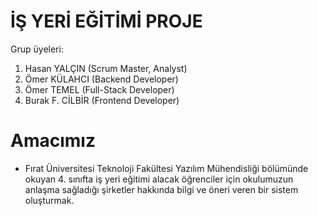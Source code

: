 # İŞ YERİ EĞİTİMİ PROJE

Grup üyeleri:
1. Hasan YALÇIN (Scrum Master, Analyst)
2. Ömer KÜLAHCI (Backend Developer)
3. Ömer TEMEL (Full-Stack Developer)
4. Burak F. CİLBİR (Frontend Developer)

# Amacımız
* Fırat Üniversitesi Teknoloji Fakültesi Yazılım Mühendisliği bölümünde okuyan 4. sınıfta iş yeri eğitimi alacak öğrenciler için okulumuzun anlaşma sağladığı şirketler hakkında bilgi ve öneri veren bir sistem oluşturmak.

